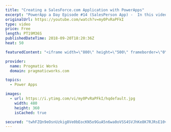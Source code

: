 ```yaml
---
title: "Creating a SalesForce.com Application with PowerApps"
excerpt: "PowerApp a Day Episode #14 (SalesPerson App) -  In this video, we'll create a new application that connects to SalesForce.com for a rep to review their leads and contacts from their phones.  Power App and Power Platform Training : https://pragmaticworks.com/training/on-demand-training  Delegatable events:"
originalUrl: https://youtube.com/watch?v=my0PvRaPFkI
type: video
price: Free
length: PT19M36S
publishedDateTime: 2018-09-20T18:20:36Z
heat: 50

featuredContent: "<iframe width=\"800\" height=\"500\" frameborder=\"0\" src=\"https://www.youtube.com/embed/my0PvRaPFkI\" allow=\"accelerometer; autoplay; encrypted-media; gyroscope; picture-in-picture\" allowfullscreen></iframe>"

provider:
  name: Progmatic Works
  domain: pragmaticworks.com

topics:
  - Power Apps

images:
  - url: https://i.ytimg.com/vi/my0PvRaPFkI/hqdefault.jpg
    width: 480
    height: 360
    isCached: true

secured: "twhFZQn9eOsnUzkig8Ve0bEocKN5o9GuA5n6wa0oVSS4SVJhKe8K7RJRsE10v/DCe6rjSBPHA7YsfeE1MrfikpYdoWDxrggESGkmRv4esqTk6X9AAnTMICk6bY6R/sLSxHEbBr0wYi+y0sLRnGNulqYFniiHCQhBbPbAtcJ8ZNRYLdWkNN3RM437C29fqskN5cVAOVd46Z184JS4y/0FBHR4/gtm/GGqKYqbNgsRbACf71biWYqkJaNVxX8eAMz8SgSzgD5rAELtpbLMOIZqavGmHT3UWS2VuNXUBsO/fpy0bddg38NUM/MmZ2cAKIR0yIAQptJDWnx3sumlMvQqkOYTPl2++76wl/Zox2AJ/Hia3QIeQllRsVJWfqYXtOHUX2cVhHntouNsbIDMWYnie3z/t5aEcuwJIVvDlv01DAk=;AMlgL2o1b6sCmvq+XZtdGQ=="
---
```


